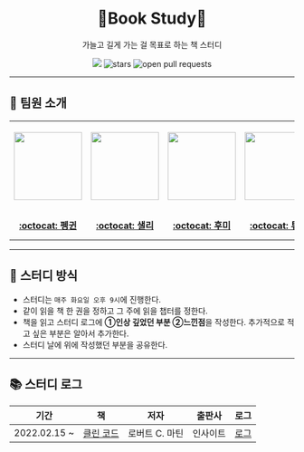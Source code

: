 <div align="center">
  <h1>📖Book Study📖</h1>
  <p>가늘고 길게 가는 걸 목표로 하는 책 스터디</p>
  <a href="https://hits.seeyoufarm.com"><img src="https://hits.seeyoufarm.com/api/count/incr/badge.svg?url=https%3A%2F%2Fgithub.com%2Fboostcamp-ai-tech-4%2Fbook-study&count_bg=%23e76f51&title_bg=%23555555&icon=&icon_color=%23E7E7E7&title=hits&edge_flat=false"/></a>
  <img src="https://img.shields.io/github/stars/boostcamp-ai-tech-4/book-study?color=fcbf49" alt="stars"/>
  <img src="https://img.shields.io/github/issues-pr/boostcamp-ai-tech-4/book-study?color=90be6d" alt="open pull requests"/>
</div>

---

## 👋 팀원 소개

<table>
    <tr height="160px">
        <td align="center" width="150px">
            <a href="https://github.com/CoodingPenguin"><img height="120px" width="120px" src="https://avatars.githubusercontent.com/u/37505775?s=460&u=44732fef53503e63d47192ce5c2de747eff5f0c6&v=4"/></a>
            <br />
        </td>
        <td align="center" width="150px">
            <a href="https://github.com/bsm8734"><img height="120px" width="120px" src="https://avatars.githubusercontent.com/u/35002768?s=460&v=4"/></a>
            <br />
        </td>
        <td align="center" width="150px">
            <a href="https://github.com/opijae"><img height="120px" width="120px" src="https://avatars.githubusercontent.com/u/26226101?v=4"/></a>
            <br />
        </td>
        <td align="center" width="150px">
            <a href="https://github.com/peacecheejecake"><img height="120px" width="120px" src="https://avatars.githubusercontent.com/u/29668380?v=4"/></a>
            <br />
        </td>
    </tr>
    <tr height="50px">
        <td align="center">
            <a href="https://github.com/coodingpenguin"><strong>:octocat: 펭귄</strong></a>
        </td>
        <td align="center">
            <a href="https://github.com/bsm8734"><strong>:octocat: 샐리</strong></a>
        <td align="center">
            <a href="https://github.com/opijae"><strong>:octocat: 후미</strong></a>
        </td>
        <td align="center">
            <a href="https://github.com/peacecheejecake"><strong>:octocat: 튜브</strong></a>
        </td>
    </tr>
</table>

---

## 📌 스터디 방식

- 스터디는 `매주 화요일 오후 9시`에 진행한다.
- 같이 읽을 책 한 권을 정하고 그 주에 읽을 챕터를 정한다.
- 책을 읽고 스터디 로그에 **①인상 깊었던 부분 ②느낀점**을 작성한다. 추가적으로 적고 싶은 부분은 알아서 추가한다.
- 스터디 날에 위에 작성했던 부분을 공유한다.

---

## 📚 스터디 로그

|     기간     |                            책                            |      저자      |  출판사  | 로그                            |
| :----------: | :------------------------------------------------------: | :------------: | :------: | :------------------------------ |
| 2022.02.15 ~ | [클린 코드](http://www.yes24.com/Product/Goods/11681152) | 로버트 C. 마틴 | 인사이트 | [로그](./books/1-clean-code.md) |
